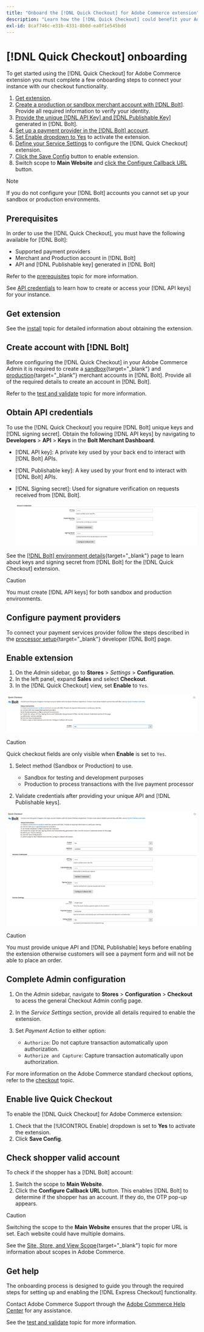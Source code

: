 ```yaml
---
title: "Onboard the [!DNL Quick Checkout] for Adobe Commerce extension"
description: "Learn how the [!DNL Quick Checkout] could benefit your Adobe Commerce instance and how to successfully onboard and setup the extension."
exl-id: 8caf746c-e31b-4331-8b0d-ea0f1e545bdd
---
```

# [!DNL Quick Checkout] onboarding

To get started using the [!DNL Quick Checkout] for Adobe Commerce extension you must complete a few onboarding steps to connect your instance with our checkout functionality.

1. [Get extension](#get-extension).
1. [Create a production or sandbox merchant account with [!DNL Bolt]](#create-account-with-bolt). Provide all required information to verify your identity.
1. [Provide the unique [!DNL API Key] and [!DNL Publishable Key]](#obtain-api-credentials) generated in [!DNL Bolt].
1. [Set up a payment provider in the [!DNL Bolt] account](#configure-payment-providers).
1. [Set Enable dropdown to Yes](#enable-extension) to activate the extension.
1. [Define your Service Settings](#complete-admin-configuration) to configure the [!DNL Quick Checkout] extension.
1. [Click the Save Config](#enable-live-quick-checkout) button to enable extension.
1. Switch scope to **Main Website** and [click the Configure Callback URL](#check-shopper-valid-account) button.

>[!NOTE]
>
> If you do not configure your [!DNL Bolt] accounts you cannot set up your sandbox or production environments.

## Prerequisites

In order to use the [!DNL Quick Checkout], you must have the following available for [!DNL Bolt]:

- Supported payment providers
- Merchant and Production account in [!DNL Bolt]
- API and [!DNL Publishable key] generated in [!DNL Bolt]

Refer to the [prerequisites](../quick-checkout/prerequisites.md) topic for more information.

See [API credentials](#obtain-api-credentials) to learn how to create or access your [!DNL API keys] for your instance.

## Get extension

See the [install](../quick-checkout/install.md) topic for detailed information about obtaining the extension.

## Create account with [!DNL Bolt]

Before configuring the [!DNL Quick Checkout] in your Adobe Commerce Admin it is required to create a [sandbox](https://merchant-sandbox.bolt.com/register?platform=magento2){target="_blank"} and [production](https://merchant.bolt.com/register?platform=magento2){target="_blank"}  merchant accounts in [!DNL Bolt]. Provide all of the required details to create an account in [!DNL Bolt].

Refer to the [test and validate](../quick-checkout/testing.md) topic for more information.

## Obtain API credentials

To use the [!DNL Quick Checkout] you require [!DNL Bolt] unique keys and [!DNL signing secret]. Obtain the following [!DNL API keys] by navigating to **Developers** > **API** > **Keys** in the **Bolt Merchant Dashboard**.

- [!DNL API key]: A private key used by your back end to interact with [!DNL Bolt] APIs.
- [!DNL Publishable key]: A key used by your front end to interact with [!DNL Bolt] APIs.
- [!DNL Signing secret]: Used for signature verification on requests received from [!DNL Bolt].

  ![Quick Checkout](assets/account-credentials.png)

See the [[!DNL Bolt] environment details](https://help.bolt.com/developers/references/environment-details/#about-keys){target="_blank"} page to learn about keys and signing secret from [!DNL Bolt] for the [!DNL Quick Checkout] extension.

>[!CAUTION]
>
> You must create [!DNL API keys] for both sandbox and production environments.

## Configure payment providers

To connect your payment services provider follow the steps described in the [processor setup](https://help.bolt.com/integrations/adobe-quick-checkout/set-up/){target="_blank"} developer [!DNL Bolt] page.

## Enable extension

1. On the _Admin_ sidebar, go to **Stores** > _Settings_ > **Configuration**.
1. In the left panel, expand **Sales** and select **Checkout**.
1. In the [!DNL Quick Checkout] view, set **Enable** to `Yes`.

  ![Quick Checkout](assets/quick-checkout-view-no-enable.png)

  >[!CAUTION]
  >
  > Quick checkout fields are only visible when **Enable** is set to `Yes`.

1. Select method (Sandbox or Production) to use.

   - Sandbox for testing and development purposes
   - Production to process transactions with the live payment processor

1. Validate credentials after providing your unique API and [!DNL Publishable keys].

![Quick Checkout](assets/quick-checkout-main-view.png)

>[!CAUTION]
>
> You must provide unique API and [!DNL Publishable] keys before enabling the extension otherwise customers will see a payment form and will not be able to place an order.

## Complete Admin configuration

1. On the _Admin_ sidebar, navigate to **Stores** > **Configuration** > **Checkout** to acess the general Checkout Admin config page.
1. In the _Service Settings_ section, provide all details required to enable the extension.
1. Set _Payment Action_ to either option:

   - `Authorize`: Do not capture transaction automatically upon authorization.
   - `Authorize and Capture`: Capture transaction automatically upon authorization.

For more information on the Adobe Commerce standard checkout options, refer to the [checkout](https://docs.magento.com/user-guide/configuration/sales/checkout.html) topic.

## Enable live Quick Checkout

To enable the [!DNL Quick Checkout] for Adobe Commerce extension:

1. Check that the [!UICONTROL Enable] dropdown is set to **Yes** to activate the extension.
1. Click **Save Config**.

## Check shopper valid account

To check if the shopper has a [!DNL Bolt] account:

1. Switch the scope to **Main Website**.
1. Click the **Configure Callback URL** button. This enables [!DNL Bolt] to determine if the shopper has an account. If they do, the OTP pop-up appears.

>[!CAUTION]
>
> Switching the scope to the **Main Website** ensures that the proper URL is set. Each website could have multiple domains.

See the [Site, Store, and View Scope](https://experienceleague.adobe.com/docs/commerce-admin/start/setup/websites-stores-views.html#scope-settings){target="_blank"} topic for more information about scopes in Adobe Commerce.

## Get help

The onboarding process is designed to guide you through the required steps for setting up and enabling the [!DNL Express Checkout] functionality.

Contact Adobe Commerce Support through the [Adobe Commerce Help Center](https://support.magento.com/hc/en-us/articles/360000913794-Adobe-Commerce-Help-Center-User-Guide) for any assistance.

See the [test and validate](../quick-checkout/testing.md) topic for more information.
